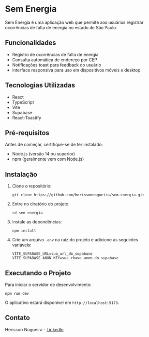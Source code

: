 # Sem Energia

Sem Energia é uma aplicação web que permite aos usuários registrar ocorrências de falta de energia no estado de São Paulo.

## Funcionalidades

- Registro de ocorrências de falta de energia
- Consulta automática de endereço por CEP
- Notificações toast para feedback do usuário
- Interface responsiva para uso em dispositivos móveis e desktop

## Tecnologias Utilizadas

- React
- TypeScript
- Vite
- Supabase
- React-Toastify

## Pré-requisitos

Antes de começar, certifique-se de ter instalado:
- Node.js (versão 14 ou superior)
- npm (geralmente vem com Node.js)

## Instalação

1. Clone o repositório:
   ```
   git clone https://github.com/herissonnogueira/sem-energia.git
   ```

2. Entre no diretório do projeto:
   ```
   cd sem-energia
   ```

3. Instale as dependências:
   ```
   npm install
   ```

4. Crie um arquivo `.env` na raiz do projeto e adicione as seguintes variáveis:
   ```
   VITE_SUPABASE_URL=sua_url_do_supabase
   VITE_SUPABASE_ANON_KEY=sua_chave_anon_do_supabase
   ```

## Executando o Projeto

Para iniciar o servidor de desenvolvimento:
```
npm run dev
```
	
O aplicativo estará disponível em `http://localhost:5173`.

## Contato

Herisson Nogueira - [LinkedIn](https://www.linkedin.com/in/herissonnogueira/)
